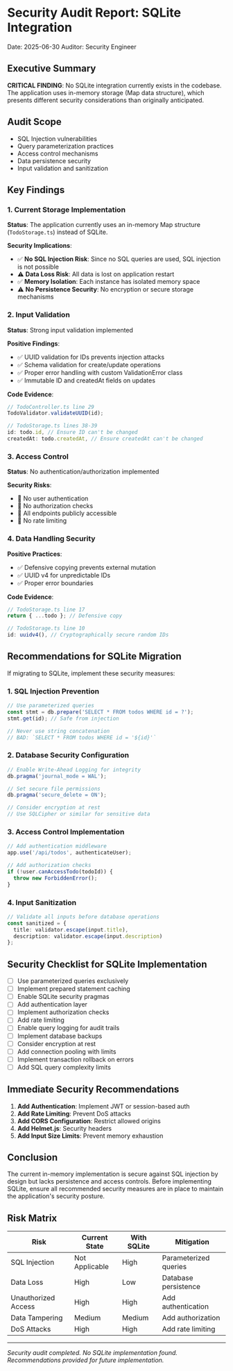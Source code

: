 # Security Audit Report: SQLite Integration
Date: 2025-06-30
Auditor: Security Engineer

## Executive Summary

**CRITICAL FINDING**: No SQLite integration currently exists in the codebase. The application uses in-memory storage (Map data structure), which presents different security considerations than originally anticipated.

## Audit Scope

- SQL Injection vulnerabilities
- Query parameterization practices  
- Access control mechanisms
- Data persistence security
- Input validation and sanitization

## Key Findings

### 1. Current Storage Implementation

**Status**: The application currently uses an in-memory Map structure (`TodoStorage.ts`) instead of SQLite.

**Security Implications**:
- ✅ **No SQL Injection Risk**: Since no SQL queries are used, SQL injection is not possible
- ⚠️ **Data Loss Risk**: All data is lost on application restart
- ✅ **Memory Isolation**: Each instance has isolated memory space
- ⚠️ **No Persistence Security**: No encryption or secure storage mechanisms

### 2. Input Validation

**Status**: Strong input validation implemented

**Positive Findings**:
- ✅ UUID validation for IDs prevents injection attacks
- ✅ Schema validation for create/update operations
- ✅ Proper error handling with custom ValidationError class
- ✅ Immutable ID and createdAt fields on updates

**Code Evidence**:
```typescript
// TodoController.ts line 29
TodoValidator.validateUUID(id);

// TodoStorage.ts lines 38-39
id: todo.id, // Ensure ID can't be changed
createdAt: todo.createdAt, // Ensure createdAt can't be changed
```

### 3. Access Control

**Status**: No authentication/authorization implemented

**Security Risks**:
- 🔴 No user authentication
- 🔴 No authorization checks
- 🔴 All endpoints publicly accessible
- 🔴 No rate limiting

### 4. Data Handling Security

**Positive Practices**:
- ✅ Defensive copying prevents external mutation
- ✅ UUID v4 for unpredictable IDs
- ✅ Proper error boundaries

**Code Evidence**:
```typescript
// TodoStorage.ts line 17
return { ...todo }; // Defensive copy

// TodoStorage.ts line 10
id: uuidv4(), // Cryptographically secure random IDs
```

## Recommendations for SQLite Migration

If migrating to SQLite, implement these security measures:

### 1. SQL Injection Prevention
```typescript
// Use parameterized queries
const stmt = db.prepare('SELECT * FROM todos WHERE id = ?');
stmt.get(id); // Safe from injection

// Never use string concatenation
// BAD: `SELECT * FROM todos WHERE id = '${id}'`
```

### 2. Database Security Configuration
```typescript
// Enable Write-Ahead Logging for integrity
db.pragma('journal_mode = WAL');

// Set secure file permissions
db.pragma('secure_delete = ON');

// Consider encryption at rest
// Use SQLCipher or similar for sensitive data
```

### 3. Access Control Implementation
```typescript
// Add authentication middleware
app.use('/api/todos', authenticateUser);

// Add authorization checks
if (!user.canAccessTodo(todoId)) {
  throw new ForbiddenError();
}
```

### 4. Input Sanitization
```typescript
// Validate all inputs before database operations
const sanitized = {
  title: validator.escape(input.title),
  description: validator.escape(input.description)
};
```

## Security Checklist for SQLite Implementation

- [ ] Use parameterized queries exclusively
- [ ] Implement prepared statement caching
- [ ] Enable SQLite security pragmas
- [ ] Add authentication layer
- [ ] Implement authorization checks
- [ ] Add rate limiting
- [ ] Enable query logging for audit trails
- [ ] Implement database backups
- [ ] Consider encryption at rest
- [ ] Add connection pooling with limits
- [ ] Implement transaction rollback on errors
- [ ] Add SQL query complexity limits

## Immediate Security Recommendations

1. **Add Authentication**: Implement JWT or session-based auth
2. **Add Rate Limiting**: Prevent DoS attacks
3. **Add CORS Configuration**: Restrict allowed origins
4. **Add Helmet.js**: Security headers
5. **Add Input Size Limits**: Prevent memory exhaustion

## Conclusion

The current in-memory implementation is secure against SQL injection by design but lacks persistence and access controls. Before implementing SQLite, ensure all recommended security measures are in place to maintain the application's security posture.

## Risk Matrix

| Risk | Current State | With SQLite | Mitigation |
|------|--------------|-------------|------------|
| SQL Injection | Not Applicable | High | Parameterized queries |
| Data Loss | High | Low | Database persistence |
| Unauthorized Access | High | High | Add authentication |
| Data Tampering | Medium | Medium | Add authorization |
| DoS Attacks | High | High | Add rate limiting |

---
*Security audit completed. No SQLite implementation found. Recommendations provided for future implementation.*